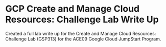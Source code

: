 # GCP Create and Manage Cloud Resources: Challenge Lab Write Up
 Created a full lab write up for the  Create and Manage Cloud Resources: Challenge Lab (GSP313) for the ACE09 Google Cloud JumpStart Program.
